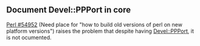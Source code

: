 ## Document Devel::PPPort in core

[Perl #54952](http://rt.perl.org/Ticket/Display.html?id=54952)
(Need place for "how to build old versions of perl on new platform
versions") raises the problem that despite having
[Devel::PPPort](http://metacpan.org/pod/Devel::PPPort), it is not
ocumented.
